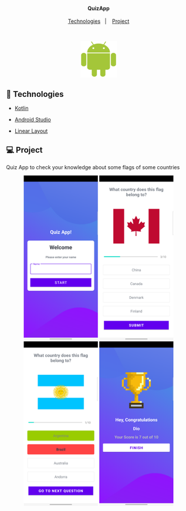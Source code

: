 <h4 align="center">
  QuizApp
</h4>

<p align="center">
  <a href="#rocket-tecnologias">Technologies</a>&nbsp;&nbsp;&nbsp;|&nbsp;&nbsp;&nbsp;
  <a href="#-project">Project</a>
</p>

<br>

<p align="center">
  <img alt="Frontend" src="example/android_logo.png" width=100px height=100px>
</p>

## :rocket: Technologies

- [Kotlin](https://kotlinlang.org/)

- [Android Studio](https://developer.android.com/studio?hl=pt&gclid=Cj0KCQjw1vSZBhDuARIsAKZlijQdCFfx4HCJJIgOwzPrkBqaXoGvx1mzBb43P9e_iOwU_XxVDyWuM4gaAgaREALw_wcB&gclsrc=aw.ds)

- [Linear Layout](https://developer.android.com/guide/topics/ui/layout/linear?hl=pt-br)

## 💻 Project

Quiz App to check your knowledge about some flags of some countries


<p align="center">
  <img alt="Frontend" src="example/print_1.png" width="40%" height="40%">
   <img alt="Frontend" src="example/print_2.png" width="40%" height="40%">
    <img alt="Frontend" src="example/print_3.png" width="40%" height="40%">
     <img alt="Frontend" src="example/print_4.png" width="40%" height="40%">
</p>
